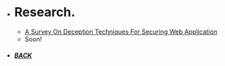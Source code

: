 *  # Research.

   - [A Survey On Deception Techniques For Securing Web Application](https://www.researchgate.net/publication/335499433_A_Survey_on_Deception_Techniques_for_Securing_Web_Application)
   - Soon!
*  ##### [BACK](/index.html "Back to Homepage")
